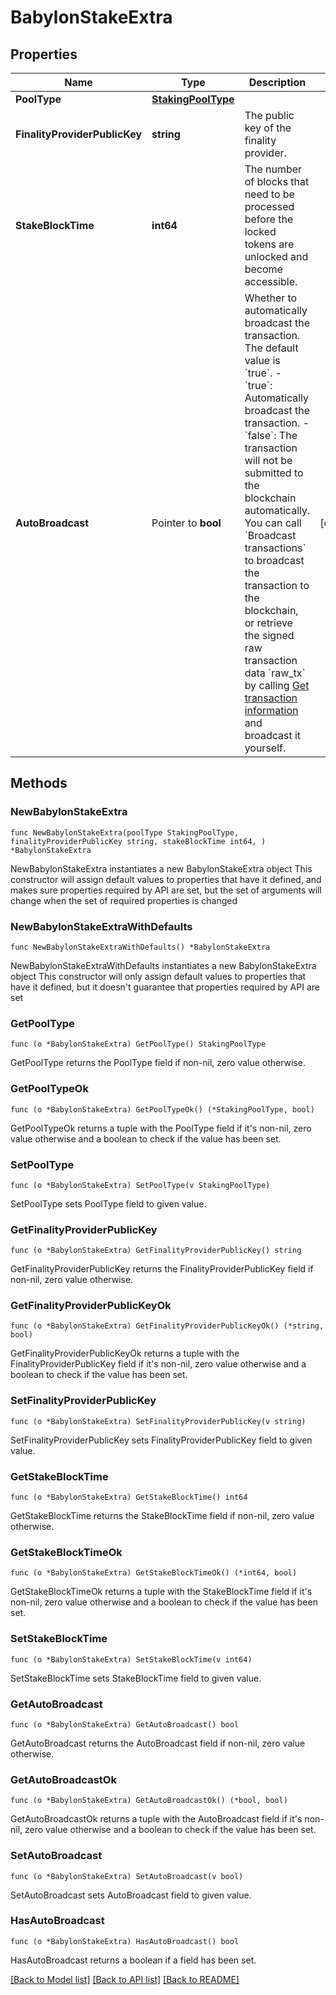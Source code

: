 # BabylonStakeExtra

## Properties

Name | Type | Description | Notes
------------ | ------------- | ------------- | -------------
**PoolType** | [**StakingPoolType**](StakingPoolType.md) |  | 
**FinalityProviderPublicKey** | **string** | The public key of the finality provider. | 
**StakeBlockTime** | **int64** | The number of blocks that need to be processed before the locked tokens are unlocked and become accessible. | 
**AutoBroadcast** | Pointer to **bool** | Whether to automatically broadcast the transaction. The default value is &#x60;true&#x60;.  - &#x60;true&#x60;: Automatically broadcast the transaction. - &#x60;false&#x60;: The transaction will not be submitted to the blockchain automatically. You can call &#x60;Broadcast transactions&#x60; to broadcast the transaction to the blockchain, or retrieve the signed raw transaction data &#x60;raw_tx&#x60; by calling [Get transaction information](/v2/api-references/transactions/get-transaction-information) and broadcast it yourself.  | [optional] 

## Methods

### NewBabylonStakeExtra

`func NewBabylonStakeExtra(poolType StakingPoolType, finalityProviderPublicKey string, stakeBlockTime int64, ) *BabylonStakeExtra`

NewBabylonStakeExtra instantiates a new BabylonStakeExtra object
This constructor will assign default values to properties that have it defined,
and makes sure properties required by API are set, but the set of arguments
will change when the set of required properties is changed

### NewBabylonStakeExtraWithDefaults

`func NewBabylonStakeExtraWithDefaults() *BabylonStakeExtra`

NewBabylonStakeExtraWithDefaults instantiates a new BabylonStakeExtra object
This constructor will only assign default values to properties that have it defined,
but it doesn't guarantee that properties required by API are set

### GetPoolType

`func (o *BabylonStakeExtra) GetPoolType() StakingPoolType`

GetPoolType returns the PoolType field if non-nil, zero value otherwise.

### GetPoolTypeOk

`func (o *BabylonStakeExtra) GetPoolTypeOk() (*StakingPoolType, bool)`

GetPoolTypeOk returns a tuple with the PoolType field if it's non-nil, zero value otherwise
and a boolean to check if the value has been set.

### SetPoolType

`func (o *BabylonStakeExtra) SetPoolType(v StakingPoolType)`

SetPoolType sets PoolType field to given value.


### GetFinalityProviderPublicKey

`func (o *BabylonStakeExtra) GetFinalityProviderPublicKey() string`

GetFinalityProviderPublicKey returns the FinalityProviderPublicKey field if non-nil, zero value otherwise.

### GetFinalityProviderPublicKeyOk

`func (o *BabylonStakeExtra) GetFinalityProviderPublicKeyOk() (*string, bool)`

GetFinalityProviderPublicKeyOk returns a tuple with the FinalityProviderPublicKey field if it's non-nil, zero value otherwise
and a boolean to check if the value has been set.

### SetFinalityProviderPublicKey

`func (o *BabylonStakeExtra) SetFinalityProviderPublicKey(v string)`

SetFinalityProviderPublicKey sets FinalityProviderPublicKey field to given value.


### GetStakeBlockTime

`func (o *BabylonStakeExtra) GetStakeBlockTime() int64`

GetStakeBlockTime returns the StakeBlockTime field if non-nil, zero value otherwise.

### GetStakeBlockTimeOk

`func (o *BabylonStakeExtra) GetStakeBlockTimeOk() (*int64, bool)`

GetStakeBlockTimeOk returns a tuple with the StakeBlockTime field if it's non-nil, zero value otherwise
and a boolean to check if the value has been set.

### SetStakeBlockTime

`func (o *BabylonStakeExtra) SetStakeBlockTime(v int64)`

SetStakeBlockTime sets StakeBlockTime field to given value.


### GetAutoBroadcast

`func (o *BabylonStakeExtra) GetAutoBroadcast() bool`

GetAutoBroadcast returns the AutoBroadcast field if non-nil, zero value otherwise.

### GetAutoBroadcastOk

`func (o *BabylonStakeExtra) GetAutoBroadcastOk() (*bool, bool)`

GetAutoBroadcastOk returns a tuple with the AutoBroadcast field if it's non-nil, zero value otherwise
and a boolean to check if the value has been set.

### SetAutoBroadcast

`func (o *BabylonStakeExtra) SetAutoBroadcast(v bool)`

SetAutoBroadcast sets AutoBroadcast field to given value.

### HasAutoBroadcast

`func (o *BabylonStakeExtra) HasAutoBroadcast() bool`

HasAutoBroadcast returns a boolean if a field has been set.


[[Back to Model list]](../README.md#documentation-for-models) [[Back to API list]](../README.md#documentation-for-api-endpoints) [[Back to README]](../README.md)


